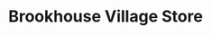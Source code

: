 ---
title: "Brookhouse Village Store"
url: /brookhouse/brookhouse-village-store/
shop: Lebensmittel
---